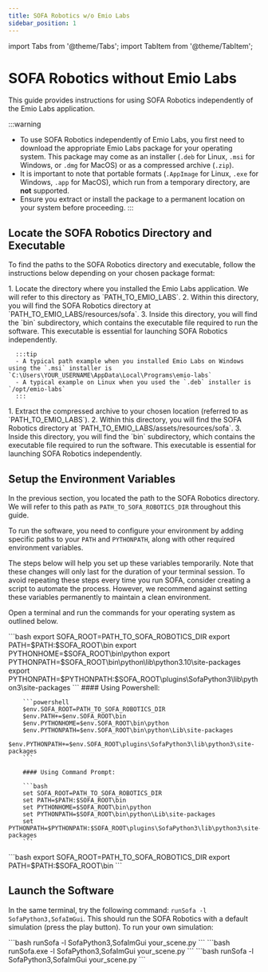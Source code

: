 ```yaml
---
title: SOFA Robotics w/o Emio Labs
sidebar_position: 1
---
```


import Tabs from '@theme/Tabs';
import TabItem from '@theme/TabItem';

# SOFA Robotics without Emio Labs

This guide provides instructions for using SOFA Robotics independently of the Emio Labs application.

:::warning
- To use SOFA Robotics independently of Emio Labs, you first need to download the appropriate Emio Labs package for your operating system. This package may come as an installer (`.deb` for Linux, `.msi` for Windows, or `.dmg` for MacOS) or as a compressed archive (`.zip`). 
- It is important to note that portable formats (`.AppImage` for Linux, `.exe` for Windows, `.app` for MacOS), which run from a temporary directory, are **not** supported. 
- Ensure you extract or install the package to a permanent location on your system before proceeding.
:::

## Locate the SOFA Robotics Directory and Executable

To find the paths to the SOFA Robotics directory and executable, follow the instructions below depending on your chosen package format: 

<Tabs className="unique-tabs">
  <TabItem value="installer" label="Installer" default>
      1. Locate the directory where you installed the Emio Labs application. We will refer to this directory as `PATH_TO_EMIO_LABS`. 
      2. Within this directory, you will find the SOFA Robotics directory at `PATH_TO_EMIO_LABS/resources/sofa`. 
      3. Inside this directory, you will find the `bin` subdirectory, which contains the executable file required to run the software. This executable is essential for launching SOFA Robotics independently.
      
      :::tip
      - A typical path example when you installed Emio Labs on Windows using the `.msi` installer is `C:\Users\YOUR_USERNAME\AppData\Local\Programs\emio-labs`
      - A typical example on Linux when you used the `.deb` installer is `/opt/emio-labs`
      :::
  </TabItem>
  <TabItem value="archive" label="Compressed Archive">
      1. Extract the compressed archive to your chosen location (referred to as `PATH_TO_EMIO_LABS`).
      2. Within this directory, you will find the SOFA Robotics directory at `PATH_TO_EMIO_LABS/assets/resources/sofa`. 
      3. Inside this directory, you will find the `bin` subdirectory, which contains the executable file required to run the software. This executable is essential for launching SOFA Robotics independently.
  </TabItem>
</Tabs>

## Setup the Environment Variables

In the previous section, you located the path to the SOFA Robotics directory. 
We will refer to this path as `PATH_TO_SOFA_ROBOTICS_DIR` throughout this guide.

To run the software, you need to configure your environment by adding specific paths to your `PATH` and `PYTHONPATH`, along with other required environment variables. 

The steps below will help you set up these variables temporarily. Note that these changes will only last for the duration of your terminal session. To avoid repeating these steps every time you run SOFA, consider creating a script to automate the process. However, we recommend against setting these variables permanently to maintain a clean environment.

Open a terminal and run the commands for your operating system as outlined below.

<Tabs className="unique-tabs">
  <TabItem value="linux" label="Linux" default>
        ```bash
        export SOFA_ROOT=PATH_TO_SOFA_ROBOTICS_DIR
        export PATH=$PATH:$SOFA_ROOT\bin
        export PYTHONHOME=$SOFA_ROOT\bin\python
        export PYTHONPATH=$SOFA_ROOT\bin\python\lib\python3.10\site-packages
        export PYTHONPATH=$PYTHONPATH:$SOFA_ROOT\plugins\SofaPython3\lib\python3\site-packages
        ```
  </TabItem>
  <TabItem value="windows" label="Windows">
        #### Using Powershell:

        ```powershell
        $env.SOFA_ROOT=PATH_TO_SOFA_ROBOTICS_DIR
        $env.PATH+=$env.SOFA_ROOT\bin
        $env.PYTHONHOME=$env.SOFA_ROOT\bin\python
        $env.PYTHONPATH=$env.SOFA_ROOT\bin\python\Lib\site-packages
        $env.PYTHONPATH+=$env.SOFA_ROOT\plugins\SofaPython3\lib\python3\site-packages
        ```

        #### Using Command Prompt:

        ```bash
        set SOFA_ROOT=PATH_TO_SOFA_ROBOTICS_DIR
        set PATH=$PATH:$SOFA_ROOT\bin
        set PYTHONHOME=$SOFA_ROOT\bin\python
        set PYTHONPATH=$SOFA_ROOT\bin\python\Lib\site-packages
        set PYTHONPATH=$PYTHONPATH:$SOFA_ROOT\plugins\SofaPython3\lib\python3\site-packages
        ```
  </TabItem>
  <TabItem value="macos" label="MacOS">
        ```bash
        export SOFA_ROOT=PATH_TO_SOFA_ROBOTICS_DIR
        export PATH=$PATH:$SOFA_ROOT\bin
        ```
  </TabItem>
</Tabs>

## Launch the Software

In the same terminal, try the following command: `runSofa -l SofaPython3,SofaImGui`.
This should run the SOFA Robotics with a default simulation (press the play button). To run your own simulation:



<Tabs className="unique-tabs">
  <TabItem value="linux" label="Linux" default>
      ```bash
      runSofa -l SofaPython3,SofaImGui your_scene.py
      ```
  </TabItem>
  <TabItem value="windows" label="Windows">
      ```bash
      runSofa.exe -l SofaPython3,SofaImGui your_scene.py
      ```
  </TabItem>
  <TabItem value="macos" label="MacOS">
      ```bash
      runSofa -l SofaPython3,SofaImGui your_scene.py
      ```
  </TabItem>
</Tabs>